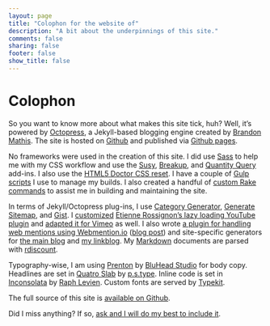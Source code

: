 ```yaml
---
layout: page
title: "Colophon for the website of"
description: "A bit about the underpinnings of this site."
comments: false
sharing: false
footer: false
show_title: false
---
```


# Colophon

So you want to know more about what makes this site tick, huh? Well, it’s powered by [Octopress](http://octopress.org/), a Jekyll-based blogging engine created by [Brandon Mathis](http://twitter.com/imathis). The site is hosted on [Github](https://github.com) and published via [Github pages](https://pages.github.com/).

No frameworks were used in the creation of this site. I did use [Sass](http://sass-lang.com/) to help me with my CSS workflow and use the [Susy](http://susy.oddbird.net/), [Breakup](https://github.com/BPScott/breakup), and [Quantity Query](https://github.com/danielguillan/quantity-queries) add-ins. I also use the [HTML5 Doctor CSS reset](http://html5doctor.com/html-5-reset-stylesheet/). I have a couple of [Gulp scripts](https://github.com/aarongustafson/aarongustafson.github.io/tree/source/gulp) I use to manage my builds. I also created a handful of [custom Rake commands](https://github.com/aarongustafson/aarongustafson.github.io/blob/source/Rakefile#L412) to assist me in building and maintaining the site.

In terms of Jekyll/Octopress plug-ins, I use [Category Generator](https://github.com/imathis/octopress/blob/master/plugins/category_generator.rb), [Generate Sitemap](https://github.com/recurser/jekyll-plugins/blob/master/generate_sitemap.rb), and [Gist](https://gist.github.com/1027674). I [customized](https://github.com/aarongustafson/aarongustafson.github.io/blob/source/plugins/youtube.rb) [Etienne Rossignon’s lazy loading YouTube plugin](https://github.com/erossignon/jekyll-youtube-lazyloading) and [adapted it for Vimeo](https://github.com/aarongustafson/aarongustafson.github.io/blob/source/plugins/vimeo.rb) as well. I also wrote [a plugin for handling web mentions using Webmention.io](https://github.com/aarongustafson/jekyll-webmention_io) ([blog post](/notebook/enabling-webmentions-in-jekyll/)) and site-specific generators for [the main blog](https://github.com/aarongustafson/aarongustafson.github.io/blob/source/plugins/notebook_generator.rb) and [my linkblog](https://github.com/aarongustafson/aarongustafson.github.io/blob/source/plugins/octopress_filters.rb). My [Markdown](http://daringfireball.net/projects/markdown/syntax) documents are parsed with [rdiscount](https://github.com/davidfstr/rdiscount).

Typography-wise, I am using [Prenton](https://typekit.com/fonts/prenton) by [BluHead Studio](http://new.myfonts.com/foundry/BluHead_Studio/) for body copy. Headlines are set in [Quatro Slab](https://typekit.com/fonts/quatro-slab) by [p.s.type](http://cargocollective.com/pstype). Inline code is set in [Inconsolata](https://typekit.com/fonts/inconsolata) by [Raph Levien](http://www.levien.com/). Custom fonts are served by [Typekit](https://typekit.com).

The full source of this site is [available on Github](https://github.com/aarongustafson/aarongustafson.github.io/tree/source).

Did I miss anything? If so, [ask and I will do my best to include it](/contact/).